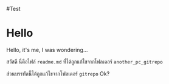 #Test

# Hello
Hello, it's me, I was wondering...

สวัสดี นี่คือไฟล์ `readme.md` ที่ได้ถูกแก้ไขจากโฟลเดอร์ `another_pc_gitrepo`

ส่วนบรรทัดนี้ได้ถูกแก้ไขจากโฟลเดอร์ `gitrepo` Ok?